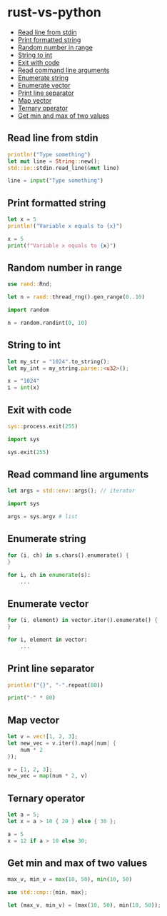 # rust-vs-python

* [Read line from stdin](#read-line-from-stdin)
* [Print formatted string](#print-formatted-string)
* [Random number in range](#random-number-in-range)
* [String to int](#string-to-int)
* [Exit with code](#exit-with-code)
* [Read command line arguments](#read-command-line-arguments)
* [Enumerate string](#enumerate-string)
* [Enumerate vector](#enumerate-vector)
* [Print line separator](#print-line-separator)
* [Map vector](#map-vector)
* [Ternary operator](#ternary-operator)
* [Get min and max of two values](#get-min-and-max-of-two-values)

## Read line from stdin

```rs
println!("Type something")
let mut line = String::new();
std::io::stdin.read_line(&mut line)
```

```py
line = input("Type something")
```

## Print formatted string

```rs
let x = 5
println!("Variable x equals to {x}")
```

```py
x = 5
print(f"Variable x equals to {x}")
```

## Random number in range

```rs
use rand::Rnd;

let n = rand::thread_rng().gen_range(0..10)
```

```py
import random

n = random.randint(0, 10)
```

## String to int

```rs
let my_str = "1024".to_string();
let my_int = my_string.parse::<u32>();
```

```py
x = "1024"
i = int(x)
```

## Exit with code

```rs
sys::process.exit(255)
```

```py
import sys

sys.exit(255)
```

## Read command line arguments

```rs
let args = std::env::args(); // iterator
```

```py
import sys

args = sys.argv # list
```

## Enumerate string

```rs
for (i, ch) in s.chars().enumerate() {
}
```

```py
for i, ch in enumerate(s):
    ...
```

## Enumerate vector

```rs
for (i, element) in vector.iter().enumerate() {
}
```

```py
for i, element in vector:
    ...
```
## Print line separator

```rs
println!("{}", "-".repeat(80))
```

```py
print("-" * 80)
```

## Map vector

```rs
let v = vec![1, 2, 3];
let new_vec = v.iter().map(|num| {
    num * 2
});
```

```py
v = [1, 2, 3];
new_vec = map(num * 2, v)
```

## Ternary operator
```rs
let a = 5;
let x = a > 10 { 20 } else { 30 };
```

```py
a = 5
x = 12 if a > 10 else 30;
```

## Get min and max of two values

```py
max_v, min_v = max(10, 50), min(10, 50)
```

```rs
use std::cmp::{min, max};

let (max_v, min_v) = (max(10, 50), min(10, 50));
```
